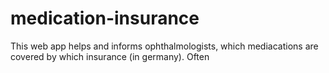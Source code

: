 # medication-insurance
This web app helps and informs ophthalmologists, which mediacations are covered by which insurance (in germany). Often 
